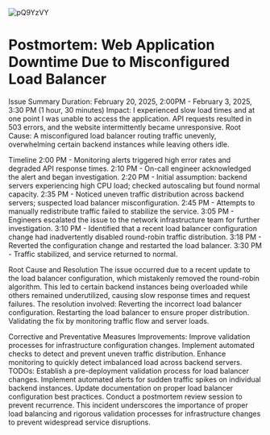 

![pQ9YzVY](https://github.com/user-attachments/assets/df666d8b-ce2b-4b80-8dbe-d7f1805aee21)




# Postmortem: Web Application Downtime Due to Misconfigured Load Balancer
Issue Summary
Duration: February 20, 2025, 2:00PM - February 3, 2025, 3:30 PM (1 hour, 30 minutes)
Impact: I experienced slow load times and at one point I was unable to access the application. API requests resulted in 503 errors, and the website intermittently became unresponsive.
Root Cause: A misconfigured load balancer routing traffic unevenly, overwhelming certain backend instances while leaving others idle.

Timeline
2:00 PM - Monitoring alerts triggered high error rates and degraded API response times.
2:10 PM - On-call engineer acknowledged the alert and began investigation.
2:20 PM - Initial assumption: backend servers experiencing high CPU load; checked autoscaling but found normal capacity.
2:35 PM - Noticed uneven traffic distribution across backend servers; suspected load balancer misconfiguration.
2:45 PM - Attempts to manually redistribute traffic failed to stabilize the service.
3:05 PM - Engineers escalated the issue to the network infrastructure team for further investigation.
3:10 PM - Identified that a recent load balancer configuration change had inadvertently disabled round-robin traffic distribution.
3:18 PM - Reverted the configuration change and restarted the load balancer.
3:30 PM - Traffic stabilized, and service returned to normal.

Root Cause and Resolution
The issue occurred due to a recent update to the load balancer configuration, which mistakenly removed the round-robin algorithm. This led to certain backend instances being overloaded while others remained underutilized, causing slow response times and request failures.
The resolution involved:
Reverting the incorrect load balancer configuration.
Restarting the load balancer to ensure proper distribution.
Validating the fix by monitoring traffic flow and server loads.

Corrective and Preventative Measures
Improvements:
Improve validation processes for infrastructure configuration changes.
Implement automated checks to detect and prevent uneven traffic distribution.
Enhance monitoring to quickly detect imbalanced load across backend servers.
TODOs:
Establish a pre-deployment validation process for load balancer changes.
Implement automated alerts for sudden traffic spikes on individual backend instances.
Update documentation on proper load balancer configuration best practices.
Conduct a postmortem review session to prevent recurrence.
This incident underscores the importance of proper load balancing and rigorous validation processes for infrastructure changes to prevent widespread service disruptions.

